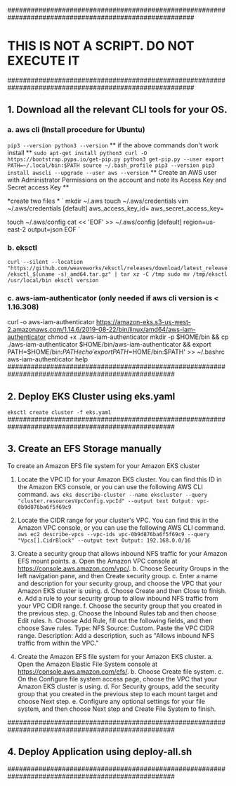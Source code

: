 ########################################################################################################
# THIS IS NOT A SCRIPT. DO NOT EXECUTE IT
########################################################################################################
## 1. Download all the relevant CLI tools for your OS. 
###  a. aws cli (Install procedure for Ubuntu)
`
  pip3 --version
  python3 --version
`
**  if the above commands don't work install **
`
  sudo apt-get install python3
  curl -O https://bootstrap.pypa.io/get-pip.py
  python3 get-pip.py --user
  export PATH=~/.local/bin:$PATH
  source ~/.bash_profile
  pip3 --version
  pip3 install awscli --upgrade --user
  aws --version
`
** Create an AWS user with Administrator Permissions on the account and note its Access Key and Secret access Key  **

*create two files *
`
mkdir ~/.aws
touch ~/.aws/credentials
vim ~/.aws/credentials
[default]
aws_access_key_id=<copy and paste from the UI>
aws_secret_access_key=<copy and paste from the UI>

touch ~/.aws/config
cat << 'EOF' >> ~/.aws/config
[default]
region=us-east-2
output=json
EOF
`
###  b. eksctl
`
curl --silent --location "https://github.com/weaveworks/eksctl/releases/download/latest_release/eksctl_$(uname -s)_amd64.tar.gz" | tar xz -C /tmp
sudo mv /tmp/eksctl /usr/local/bin
eksctl version
`
###  c. aws-iam-authenticator (only needed if aws cli version is < 1.16.308)
curl -o aws-iam-authenticator https://amazon-eks.s3-us-west-2.amazonaws.com/1.14.6/2019-08-22/bin/linux/amd64/aws-iam-authenticator
chmod +x ./aws-iam-authenticator
mkdir -p $HOME/bin && cp ./aws-iam-authenticator $HOME/bin/aws-iam-authenticator && export PATH=$HOME/bin:$PATH
echo 'export PATH=$HOME/bin:$PATH' >> ~/.bashrc
aws-iam-authenticator help
###################################################################################################
## 2. Deploy EKS Cluster using eks.yaml
`
eksctl create cluster -f eks.yaml
`
###################################################################################################
## 3. Create an EFS Storage manually
To create an Amazon EFS file system for your Amazon EKS cluster
1. Locate the VPC ID for your Amazon EKS cluster. You can find this ID in the Amazon EKS console, or you can use the following AWS CLI command.
`
aws eks describe-cluster --name ekscluster --query "cluster.resourcesVpcConfig.vpcId" --output text
Output:
vpc-0b9d876ba6f5f69c9
`
2. Locate the CIDR range for your cluster's VPC. You can find this in the Amazon VPC console, or you can use the following AWS CLI command.
`
aws ec2 describe-vpcs --vpc-ids vpc-0b9d876ba6f5f69c9 --query "Vpcs[].CidrBlock" --output text
Output:
192.168.0.0/16
`
3. Create a security group that allows inbound NFS traffic for your Amazon EFS mount points.
  a. Open the Amazon VPC console at https://console.aws.amazon.com/vpc/.
  b. Choose Security Groups in the left navigation pane, and then Create security group.
  c. Enter a name and description for your security group, and choose the VPC that your Amazon EKS cluster is using.
  d. Choose Create and then Close to finish.
  e. Add a rule to your security group to allow inbound NFS traffic from your VPC CIDR range.
  f. Choose the security group that you created in the previous step.
  g. Choose the Inbound Rules tab and then choose Edit rules.
  h. Choose Add Rule, fill out the following fields, and then choose Save rules.
      Type: NFS
      Source: Custom. Paste the VPC CIDR range.
      Description: Add a description, such as "Allows inbound NFS traffic from within the VPC."

4. Create the Amazon EFS file system for your Amazon EKS cluster.
  a. Open the Amazon Elastic File System console at https://console.aws.amazon.com/efs/.
  b. Choose Create file system.
  c. On the Configure file system access page, choose the VPC that your Amazon EKS cluster is using.
  d. For Security groups, add the security group that you created in the previous step to each mount target and choose Next step.
  e. Configure any optional settings for your file system, and then choose Next step and Create File System to finish.

###################################################################################################
## 4. Deploy Application using deploy-all.sh
###################################################################################################